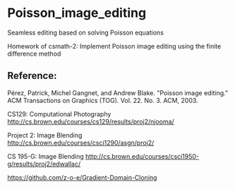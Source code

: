 Poisson_image_editing
=====================

Seamless editing based on solving Poisson equations

Homework of csmath-2: Implement Poisson image editing using the finite difference method

Reference:
------
Pérez, Patrick, Michel Gangnet, and Andrew Blake. "Poisson image editing." ACM Transactions on Graphics (TOG). Vol. 22. No. 3. ACM, 2003.

CS129: Computational Photography
http://cs.brown.edu/courses/cs129/results/proj2/njooma/

Project 2: Image Blending
http://cs.brown.edu/courses/csci1290/asgn/proj2/

CS 195-G: Image Blending
http://cs.brown.edu/courses/csci1950-g/results/proj2/edwallac/

https://github.com/z-o-e/Gradient-Domain-Cloning
